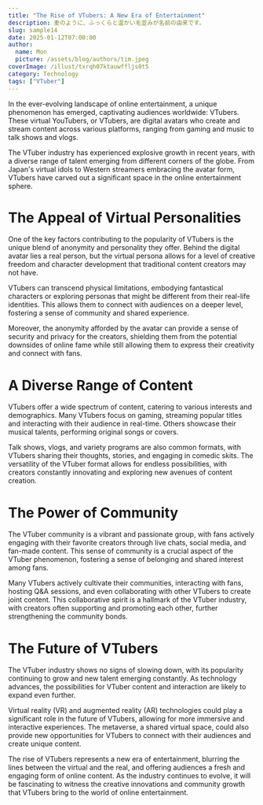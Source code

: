 ```yaml
---
title: "The Rise of VTubers: A New Era of Entertainment"
description: 麦のように、ふっくらと温かい毛並みが名前の由来です。
slug: sample14
date: 2025-01-12T07:00:00
author:
  name: Mon
  picture: /assets/blog/authors/tim.jpeg
coverImage: /illust/txrqh07ktauwffljs0t5
category: Technology
tags: ["VTuber"]
---
```


In the ever-evolving landscape of online entertainment, a unique phenomenon has emerged, captivating audiences worldwide: VTubers. These virtual YouTubers, or VTubers, are digital avatars who create and stream content across various platforms, ranging from gaming and music to talk shows and vlogs.

The VTuber industry has experienced explosive growth in recent years, with a diverse range of talent emerging from different corners of the globe. From Japan's virtual idols to Western streamers embracing the avatar form, VTubers have carved out a significant space in the online entertainment sphere.

# The Appeal of Virtual Personalities

One of the key factors contributing to the popularity of VTubers is the unique blend of anonymity and personality they offer. Behind the digital avatar lies a real person, but the virtual persona allows for a level of creative freedom and character development that traditional content creators may not have.

VTubers can transcend physical limitations, embodying fantastical characters or exploring personas that might be different from their real-life identities. This allows them to connect with audiences on a deeper level, fostering a sense of community and shared experience.

Moreover, the anonymity afforded by the avatar can provide a sense of security and privacy for the creators, shielding them from the potential downsides of online fame while still allowing them to express their creativity and connect with fans.

# A Diverse Range of Content

VTubers offer a wide spectrum of content, catering to various interests and demographics. Many VTubers focus on gaming, streaming popular titles and interacting with their audience in real-time. Others showcase their musical talents, performing original songs or covers.

Talk shows, vlogs, and variety programs are also common formats, with VTubers sharing their thoughts, stories, and engaging in comedic skits. The versatility of the VTuber format allows for endless possibilities, with creators constantly innovating and exploring new avenues of content creation.

# The Power of Community

The VTuber community is a vibrant and passionate group, with fans actively engaging with their favorite creators through live chats, social media, and fan-made content. This sense of community is a crucial aspect of the VTuber phenomenon, fostering a sense of belonging and shared interest among fans.

Many VTubers actively cultivate their communities, interacting with fans, hosting Q&A sessions, and even collaborating with other VTubers to create joint content. This collaborative spirit is a hallmark of the VTuber industry, with creators often supporting and promoting each other, further strengthening the community bonds.

# The Future of VTubers

The VTuber industry shows no signs of slowing down, with its popularity continuing to grow and new talent emerging constantly. As technology advances, the possibilities for VTuber content and interaction are likely to expand even further.

Virtual reality (VR) and augmented reality (AR) technologies could play a significant role in the future of VTubers, allowing for more immersive and interactive experiences. The metaverse, a shared virtual space, could also provide new opportunities for VTubers to connect with their audiences and create unique content.

The rise of VTubers represents a new era of entertainment, blurring the lines between the virtual and the real, and offering audiences a fresh and engaging form of online content. As the industry continues to evolve, it will be fascinating to witness the creative innovations and community growth that VTubers bring to the world of online entertainment.
